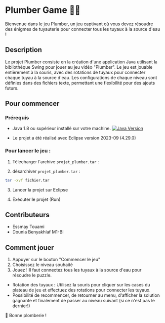 # Plumber Game 👨‍🔧
Bienvenue dans le jeu Plumber, un jeu captivant où vous devez résoudre des énigmes de tuyauterie pour connecter tous les tuyaux à la source d'eau ! 

## Description
Le projet Plumber consiste en la création d'une application Java utilisant la bibliothèque Swing pour jouer au jeu vidéo "Plumber". Le jeu est jouable entièrement à la souris, avec des rotations de tuyaux pour connecter chaque tuyau à la source d'eau. Les configurations de chaque niveau sont définies dans des fichiers texte, permettant une flexibilité pour des ajouts futurs.


## Pour commencer
### Prérequis
- Java 1.8 ou supérieur installé sur votre machine. [![Java Version](https://img.shields.io/badge/Java-1.8%2B-blue.svg)](https://www.java.com/en/download/)

- Le projet a été réalisé avec Eclipse version 2023-09 (4.29.0) 

### Pour lancer le jeu :

1. Télecharger l'archive `projet_plumber.tar` :

2. désarchiver `projet_plumber.tar` :
```bash
tar -xvf fichier.tar
```

3. Lancer la projet sur Eclipse

4. Exécuter le projet (Run)

## Contributeurs
- Essmay Touami
- Dounia Benyakhlaf
M1-BI


## Comment jouer
1. Appuyer sur le bouton "Commencer le jeu"
2. Choisissez le niveau souhaité
3. Jouez ! Il faut connectez tous les tuyaux à la source d'eau pour résoudre le puzzle.
- Rotation des tuyaux : Utilisez la souris pour cliquer sur les cases du plateau de jeu et effectuez des rotations pour connecter les tuyaux.
- Possibilité de recommencer, de retourner au menu, d'afficher la solution gagnante et finalement de passer au niveau suivant (si ce n'est pas le dernier!)



🔧 Bonne plomberie !











